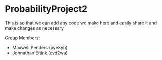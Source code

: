 # ProbabilityProject2
This is so that we can add any code we make here and easily share it and make changes as necessary

Group Members:
- Maxwell Penders (pye3yh)
- Johnathan Eftink (cvd2wa)